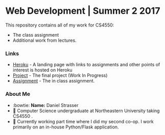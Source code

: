 # Web Development | Summer 2 2017

This repository contains all of my work for CS4550:
* The class assignment
* Additional work from lectures.

### Links
* [Heroku](https://strasser-daniel-webdev.herokuapp.com/) - A landing page with links to assignments and other points of interest is hosted on Heroku
* [Project](https://cointrac.herokuapp.com/#!/) - The final project (Work In Progress)
* [Assignment](https://strasser-daniel-webdev.herokuapp.com/assignment/#!) - The in class assignment.


### About Me
* :bowtie: **Name:** Daniel Strasser
* :paw_prints: Computer Science undergraduate at Northeastern University taking CS4550 .
* :snake: Currently working part time where I did my second co-op. I work primarily on an in-house Python/Flask application.